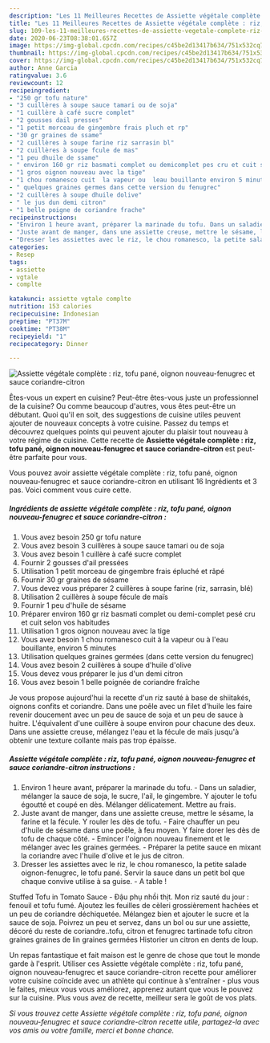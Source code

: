 ```yaml
---
description: "Les 11 Meilleures Recettes de Assiette végétale complète : riz, tofu pané, oignon nouveau-fenugrec et sauce coriandre-citron"
title: "Les 11 Meilleures Recettes de Assiette végétale complète : riz, tofu pané, oignon nouveau-fenugrec et sauce coriandre-citron"
slug: 109-les-11-meilleures-recettes-de-assiette-vegetale-complete-riz-tofu-pane-oignon-nouveau-fenugrec-et-sauce-coriandre-citron
date: 2020-06-23T08:38:01.657Z
image: https://img-global.cpcdn.com/recipes/c45be2d13417b634/751x532cq70/assiette-vegetale-complete-riz-tofu-pane-oignon-nouveau-fenugrec-et-sauce-coriandre-citron-photo-principale-de-la-recette.jpg
thumbnail: https://img-global.cpcdn.com/recipes/c45be2d13417b634/751x532cq70/assiette-vegetale-complete-riz-tofu-pane-oignon-nouveau-fenugrec-et-sauce-coriandre-citron-photo-principale-de-la-recette.jpg
cover: https://img-global.cpcdn.com/recipes/c45be2d13417b634/751x532cq70/assiette-vegetale-complete-riz-tofu-pane-oignon-nouveau-fenugrec-et-sauce-coriandre-citron-photo-principale-de-la-recette.jpg
author: Anne Garcia
ratingvalue: 3.6
reviewcount: 12
recipeingredient:
- "250 gr tofu nature"
- "3 cuillères à soupe sauce tamari ou de soja"
- "1 cuillère à café sucre complet"
- "2 gousses dail presses"
- "1 petit morceau de gingembre frais pluch et rp"
- "30 gr graines de ssame"
- "2 cuillères à soupe farine riz sarrasin bl"
- "2 cuillères à soupe fcule de mas"
- "1 peu dhuile de ssame"
- " environ 160 gr riz basmati complet ou demicomplet pes cru et cuit selon vos habitudes"
- "1 gros oignon nouveau avec la tige"
- "1 chou romanesco cuit  la vapeur ou  leau bouillante environ 5 minutes"
- " quelques graines germes dans cette version du fenugrec"
- "2 cuillères à soupe dhuile dolive"
- " le jus dun demi citron"
- "1 belle poigne de coriandre frache"
recipeinstructions:
- "Environ 1 heure avant, préparer la marinade du tofu. Dans un saladier, mélanger la sauce de soja, le sucre, l&#39;ail, le gingembre. Y ajouter le tofu égoutté et coupé en dès. Mélanger délicatement. Mettre au frais."
- "Juste avant de manger, dans une assiette creuse, mettre le sésame, la farine et la fécule. Y rouler les dès de tofu.  Faire chauffer un peu d&#39;huile de sésame dans une poêle, à feu moyen. Y faire dorer les dès de tofu de chaque côté. Emincer l&#39;oignon nouveau finement et le mélanger avec les graines germées. Préparer la petite sauce en mixant la coriandre avec l&#39;huile d&#39;olive et le jus de citron."
- "Dresser les assiettes avec le riz, le chou romanesco, la petite salade oignon-fenugrec, le tofu pané. Servir la sauce dans un petit bol que chaque convive utilise à sa guise. A table !"
categories:
- Resep
tags:
- assiette
- vgtale
- complte

katakunci: assiette vgtale complte 
nutrition: 153 calories
recipecuisine: Indonesian
preptime: "PT37M"
cooktime: "PT38M"
recipeyield: "1"
recipecategory: Dinner

---
```



![Assiette végétale complète : riz, tofu pané, oignon nouveau-fenugrec et sauce coriandre-citron](https://img-global.cpcdn.com/recipes/c45be2d13417b634/751x532cq70/assiette-vegetale-complete-riz-tofu-pane-oignon-nouveau-fenugrec-et-sauce-coriandre-citron-photo-principale-de-la-recette.jpg)

Êtes-vous un expert en cuisine? Peut-être êtes-vous juste un professionnel de la cuisine? Ou comme beaucoup d'autres, vous êtes peut-être un débutant. Quoi qu'il en soit, des suggestions de cuisine utiles peuvent ajouter de nouveaux concepts à votre cuisine. Passez du temps et découvrez quelques points qui peuvent ajouter du plaisir tout nouveau à votre régime de cuisine. Cette recette de <strong> Assiette végétale complète : riz, tofu pané, oignon nouveau-fenugrec et sauce coriandre-citron </strong> est peut-être parfaite pour vous.

<!--inarticleads1-->

Vous pouvez avoir assiette végétale complète : riz, tofu pané, oignon nouveau-fenugrec et sauce coriandre-citron en utilisant 16 Ingrédients et 3 pas. Voici comment vous cuire cette.

##### Ingrédients de assiette végétale complète : riz, tofu pané, oignon nouveau-fenugrec et sauce coriandre-citron :

1. Vous avez besoin 250 gr tofu nature
1. Vous avez besoin 3 cuillères à soupe sauce tamari ou de soja
1. Vous avez besoin 1 cuillère à café sucre complet
1. Fournir 2 gousses d&#39;ail pressées
1. Utilisation 1 petit morceau de gingembre frais épluché et râpé
1. Fournir 30 gr graines de sésame
1. Vous devez vous préparer 2 cuillères à soupe farine (riz, sarrasin, blé)
1. Utilisation 2 cuillères à soupe fécule de maïs
1. Fournir 1 peu d&#39;huile de sésame
1. Préparer  environ 160 gr riz basmati complet ou demi-complet pesé cru et cuit selon vos habitudes
1. Utilisation 1 gros oignon nouveau avec la tige
1. Vous avez besoin 1 chou romanesco cuit à la vapeur ou à l&#39;eau bouillante, environ 5 minutes
1. Utilisation  quelques graines germées (dans cette version du fenugrec)
1. Vous avez besoin 2 cuillères à soupe d&#39;huile d&#39;olive
1. Vous devez vous préparer  le jus d&#39;un demi citron
1. Vous avez besoin 1 belle poignée de coriandre fraîche


Je vous propose aujourd&#39;hui la recette d&#39;un riz sauté à base de shiitakés, oignons confits et coriandre. Dans une poêle avec un filet d&#39;huile les faire revenir doucement avec un peu de sauce de soja et un peu de sauce à huitre. L&#39;équivalent d&#39;une cuillère à soupe environ pour chacune des deux. Dans une assiette creuse, mélangez l&#39;eau et la fécule de maïs jusqu&#39;à obtenir une texture collante mais pas trop épaisse. 

<!--inarticleads2-->

##### Assiette végétale complète : riz, tofu pané, oignon nouveau-fenugrec et sauce coriandre-citron instructions :

1. Environ 1 heure avant, préparer la marinade du tofu. - Dans un saladier, mélanger la sauce de soja, le sucre, l&#39;ail, le gingembre. Y ajouter le tofu égoutté et coupé en dès. Mélanger délicatement. Mettre au frais.
1. Juste avant de manger, dans une assiette creuse, mettre le sésame, la farine et la fécule. Y rouler les dès de tofu.  - Faire chauffer un peu d&#39;huile de sésame dans une poêle, à feu moyen. Y faire dorer les dès de tofu de chaque côté. - Emincer l&#39;oignon nouveau finement et le mélanger avec les graines germées. - Préparer la petite sauce en mixant la coriandre avec l&#39;huile d&#39;olive et le jus de citron.
1. Dresser les assiettes avec le riz, le chou romanesco, la petite salade oignon-fenugrec, le tofu pané. Servir la sauce dans un petit bol que chaque convive utilise à sa guise. - A table !


Stuffed Tofu in Tomato Sauce - Đậu phụ nhồi thịt. Mon riz sauté du jour : fenouil et tofu fumé. Ajoutez les feuilles de cèleri grossièrement hachées et un peu de coriandre déchiquetée. Mélangez bien et ajouter le sucre et la sauce de soja. Poivrez un peu et servez, dans un bol ou sur une assiette, décoré du reste de coriandre..tofu, citron et fenugrec tartinade tofu citron graines graines de lin graines germées Historier un citron en dents de loup. 

<!--inarticleads1-->

<p>
Un repas fantastique et fait maison est le genre de chose que tout le monde garde à l'esprit. Utiliser ces Assiette végétale complète : riz, tofu pané, oignon nouveau-fenugrec et sauce coriandre-citron recette pour améliorer votre cuisine coïncide avec un athlète qui continue à s'entraîner - plus vous le faites, mieux vous vous améliorez, apprenez autant que vous le pouvez sur la cuisine. Plus vous avez de recette, meilleur sera le goût de vos plats.
</p>

<p>
<i>Si vous trouvez cette Assiette végétale complète : riz, tofu pané, oignon nouveau-fenugrec et sauce coriandre-citron recette utile, partagez-la avec vos amis ou votre famille, merci et bonne chance.</i>
</p>
